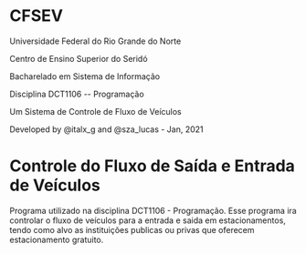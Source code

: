# CFSEV

Universidade Federal do Rio Grande do Norte            

Centro de Ensino Superior do Seridó                  

Bacharelado em Sistema de Informação                  

Disciplina DCT1106 -- Programação                  

Um Sistema de Controle de Fluxo de Veículos           

Developed by  @italx_g and @sza_lucas - Jan, 2021            

# Controle do Fluxo de Saída e Entrada de Veículos

Programa utilizado na disciplina DCT1106 - Programação. Esse programa ira controlar o fluxo de veículos para a entrada e saida em estacionamentos, tendo como alvo as instituições publicas ou privas que oferecem estacionamento gratuito.  
